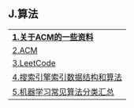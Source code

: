 <h2>J.算法</h2>
<table>
  <tr>
    <td><a href="http://www.cnblogs.com/gpcuster/archive/2007/06/14/782955.html"><strong>1.关于ACM的一些资料</strong></a></td>
  </tr>
  <tr>
    <td><a href="http://github.thinkingbar.com/">2.ACM</a></td>
  </tr>
  <tr>
    <td><a href="https://leetcode.com/problemset/algorithms/">3.LeetCode</a></td>
  </tr>
  <tr>
    <td><a href="http://www.hoohack.me/2016/05/09/datasture-and-algorithm-of-search-engine?hmsr=toutiao.io&amp;amp;utm_medium=toutiao.io&amp;amp;utm_source=toutiao.io">4.搜索引擎索引数据结构和算法</a></td>
  </tr>
  <tr>
    <td><a href="http://www.codeceo.com/article/machine-learning.html">5.机器学习常见算法分类汇总</a></td>
  </tr>
</table>
